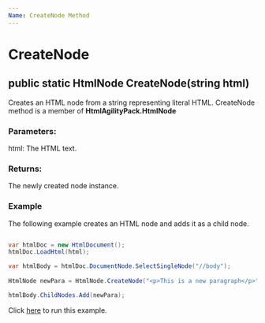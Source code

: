 ```yaml
---
Name: CreateNode Method
---
```


# CreateNode

## public static HtmlNode CreateNode(string html)

Creates an HTML node from a string representing literal HTML. CreateNode method is a member of **HtmlAgilityPack.HtmlNode**

### Parameters:

html: The HTML text.

### Returns:

The newly created node instance.

### Example

The following example creates an HTML node and adds it as a child node.

```csharp

var htmlDoc = new HtmlDocument();
htmlDoc.LoadHtml(html);

var htmlBody = htmlDoc.DocumentNode.SelectSingleNode("//body");
		
HtmlNode newPara = HtmlNode.CreateNode("<p>This is a new paragraph</p>");

htmlBody.ChildNodes.Add(newPara);

```

Click [here](https://dotnetfiddle.net/0GtVim) to run this example.
